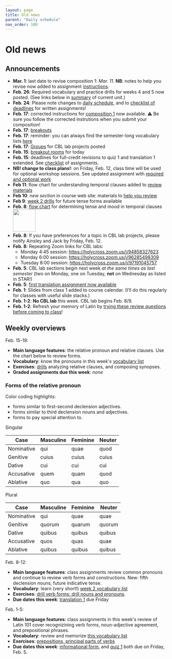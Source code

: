 ```yaml
---
layout: page
title: Old news
parent: "Daily schedule"
nav_order: 100
---
```


# Old news


## Announcements


- **Mar. 1**: last date to revise composition 1: *Mar. 11*.  **NB**: notes to help you revise now added to assignment [instructions](../checklist/composition1/).
- **Feb. 26**:  Required vocabulary and practice drills for weeks 4 and 5 now posted. (See links below in [summary](../#current-unit-in-summary) of current unit.)
- **Feb. 24**:  Please note changes to [daily schedule](../schedule/), and to [checklist of deadlines](./checklist/) for written assignments!
- **Feb. 17**:  corrected instructions for [composition 1](../checklist/composition1/) now available.  <span class="giant">⚠️</span> Be sure you follow the corrected instrutions when you submit your composition!  
- **Feb. 17**:  [breakouts](../breakouts/)
- **Feb. 17**: reminder:  you can always find the semester-long vocabulary lists [here](https://lingualatina.github.io/textbook/vocabulary/)
- **Feb. 17**: [Groups](../cbl-lab/groups/) for CBL lab projects posted
- **Feb. 15**: [breakout rooms](../breakouts/) for today
- **Feb. 15**: deadlines for full-credit revisions to quiz 1 and translation 1 extended.  See [checklist](../checklist/) of assignments.
- **NB!  change to class plans!**: on Friday, Feb. 12, class time will be used for optional workshop sessions.  See updated assignment with [required and optional work](../assignments/future/)
- **Feb 11**: flow chart for understanding temporal clauses added to [review materials](../illustrations/)
 - **Feb 10**: *new section* in course web site:  materials to [help you review](../review/)
- **Feb 9**: [week 2 drills](../checklist/drills/week2/) for future tense forms available
- **Feb. 8**:  [flow chart](../imgs/sot.png) for determining tense and mood in temporal clauses<br/> [<img src="./imgs/sot.png" width="70">](../imgs/sot.png)
- **Feb. 8**: If you have preferences for a topic in CBL lab projects, please notify Ainsley and Jack by Friday, Feb. 12.
- **Feb. 8**: Repeating Zoom links for CBL labs:
    - Monday 4:45 session: <https://holycross.zoom.us/j/94858327623>
    - Monday 6:00 session: <https://holycross.zoom.us/j/96285498309>
    - Tuesday 8:00 session: <https://holycross.zoom.us/j/97191045757>
- **Feb. 5**: CBL lab sections begin next week *at the same times as last semester* (two on Monday, one on Tuesday, **not** on Wednesday as listed in STAR!)
- **Feb. 5**: [first translation assignment now available](../checklist/translation1/)
- **Feb. 1**: Slides from class 1 added to course calendar. (I’ll do this regularly for classes with useful slide stacks.)
- **Feb. 1-2**:   **No CBL lab** this week.  CBL lab begins Feb. 8/9.
- **Feb. 1-2**: Refresh your memory of Latin by [trying these review questions before coming to class](../assignments/welcomeback/)!

## Weekly overviews


Feb. 15-19:


- **Main language features**:  the relative pronoun and relative clauses.  Use the chart below to review forms.
- **Vocabulary**:  know the pronouns in this week's [vocabulary list](../vocabulary/week3/)
- **Exercises**:  [drills](../checklist/drills/week3/) analyzing relative clauses, and composing synopses.
- **Graded assignments due this week**: *none*



### Forms of the relative pronoun

Color coding highlights:

- forms similar to <span class="decl2">first-second declension</span> adjectives.
- forms similar to <span class="decl3">third declension</span> nouns and adjectives.
- forms to pay <span class="attention2">special attention</span> to.

Singular

| Case      | Masculine |Feminine |Neuter |
| ----------- | ----------- | ----------- | ----------- |
| Nominative    | qui      | quae      | quod       |
| Genitive   | <span class="attention2">cuius</span>        | <span class="attention2">cuius</span>        | <span class="attention2">cuius</span>        |
| Dative   | <span class="attention2">cui</span>        | <span class="attention2">cui</span>   | <span class="attention2">cui</span>        |
| Accusative   | <span class="decl3">quem</span>        | <span class="decl2">quam</span>  | quod  |
| Ablative   | <span class="decl2">quo</span>        | <span class="decl2">qua</span>  | <span class="decl2">quo</span>  |

Plural

| Case      | Masculine |Feminine |Neuter |
| ----------- | ----------- | ----------- | ----------- |
| Nominative    | <span class="decl2">qui</span>       | <span class="decl2">quae</span>       | <span class="decl2">quae</span>       |
| Genitive   | <span class="decl2">quorum</span>        | <span class="decl2">quarum</span>  | <span class="decl2">quorum</span>  |
| Dative   | <span class="decl3">quibus</span>        | <span class="decl3">quibus</span>    | <span class="decl3">quibus</span>    |
| Accusative   | <span class="decl2">quos</span>        | <span class="decl2">quas</span>  | <span class="decl2">quae</span>  |
| Ablative   | <span class="decl3">quibus</span>          | <span class="decl3">quibus</span>    |<span class="decl3">quibus</span>    |



<link rel="stylesheet" type="text/css" href="../css/introlatin.css">


Feb. 8-12:

- **Main language features**: class assignments review common pronouns and continue to review verb forms and constructions. New: fifth declension nouns; future indicative tense.
- **Vocabulary**: learn (very short!) [week 2 vocabulary list](../vocabulary/week2/)
- **Exercises**: [drill verb forms; drill nouns and pronouns](../checklist/drills/week2/).
- **Due dates this week**:  [translation 1](../checklist/translation1/) due Friday


Feb. 1-5:

- **Main language features**:  class assignments in this week's review of Latin 101  cover recognizining verb forms, noun-adjective agreement, and prepositional phrases.
- **Vocabulary**:  review and memorize [this vocabulary list](../vocabulary/week1/)
- **Exercises**: [prepositions, principal parts of verbs](../checklist/drills/week1/)
- **Due dates this week**:  [informational form](../checklist/infoform/), and [quiz 1](../checklist/quiz1/) both due on Friday, Feb. 5.



